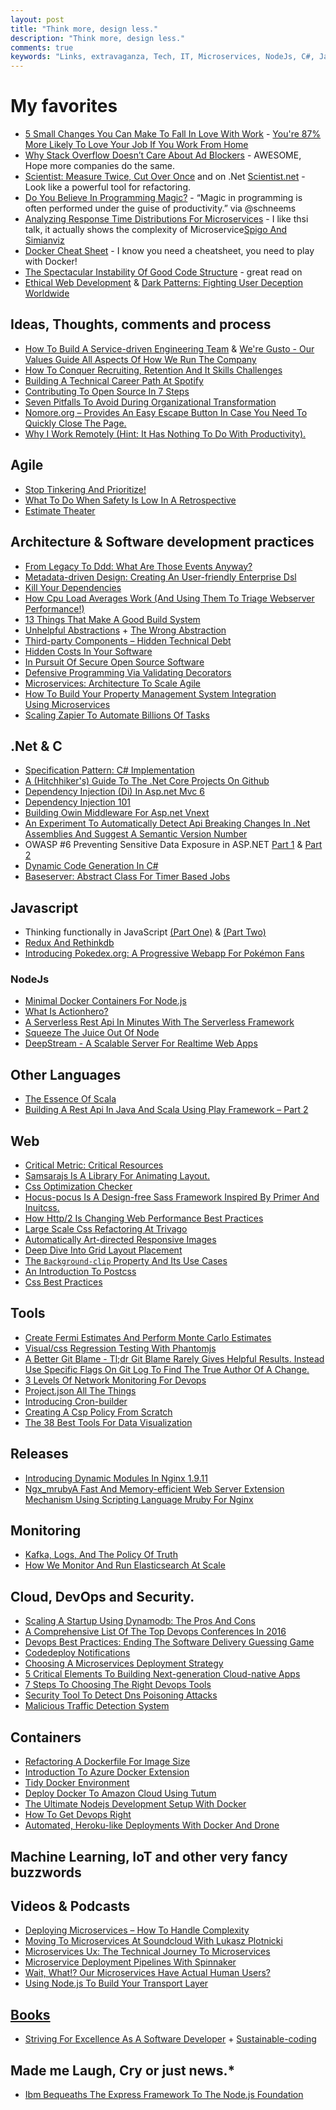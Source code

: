 ```yaml
---
layout: post
title: "Think more, design less."
description: "Think more, design less."
comments: true
keywords: "Links, extravaganza, Tech, IT, Microservices, NodeJs, C#, Javascript, Solution architecture"
---
```

# My favorites #
 * [5 Small Changes You Can Make To Fall In Love With Work](http://blog.socialcast.com/5-small-changes-you-can-make-to-fall-in-love-with-work/) - [You're 87% More Likely To Love Your Job If You Work From Home](http://www.forbes.com/sites/markmurphy/2016/01/24/youre-87-more-likely-to-love-your-job-if-you-work-from-home-i-e-telecommuting/#6a70fe644c95)
 * [Why Stack Overflow Doesn’t Care About Ad Blockers](http://blog.stackoverflow.com/2016/02/why-stack-overflow-doesnt-care-about-ad-blockers/) - AWESOME, Hope more companies do the same.
 * [Scientist: Measure Twice, Cut Over Once](http://githubengineering.com/scientist/) and on .Net [Scientist.net](https://github.com/Haacked/Scientist.net) - Look like a powerful tool for refactoring.
 * [Do You Believe In Programming Magic?](http://blog.codeship.com/programming-magic/) - “Magic in programming is often performed under the guise of productivity.” via @schneems
 * [Analyzing Response Time Distributions For Microservices](https://www.youtube.com/watch?v=5DPr4x76nvQ) - I like thsi talk, it actually shows the complexity of Microservice[Spigo And Simianviz](https://github.com/adrianco/spigo) 
 * [Docker Cheat Sheet](https://github.com/wsargent/docker-cheat-sheet) - I know you need a cheatsheet, you need to play with Docker!
 * [The Spectacular Instability Of Good Code Structure](http://edmundkirwan.com/general/spectacular.html) - great read on 
 * [Ethical Web Development](https://ethicalweb.org/) & [Dark Patterns: Fighting User Deception Worldwide](http://darkpatterns.org/)

## Ideas, Thoughts, comments and process ##
 * [How To Build A Service-driven Engineering Team](http://engineering.gusto.com/how-to-build-a-service-driven-engineering-team/) & [We're Gusto - Our Values Guide All Aspects Of How We Run The Company](https://gusto.com/values)
 * [How To Conquer Recruiting, Retention And It Skills Challenges](http://www.cio.com/article/3030741/careers-staffing/how-to-conquer-recruiting-retention-and-it-skills-challenges.html)
 * [Building A Technical Career Path At Spotify](https://labs.spotify.com/2016/02/08/technical-career-path/)
 * [Contributing To Open Source In 7 Steps](http://jakeyesbeck.com/2016/01/17/contributing-to-open-source-in-7-steps/)
 * [Seven Pitfalls To Avoid During Organizational Transformation](https://www.thoughtworks.com/insights/blog/seven-pitfalls-avoid-during-organizational-transformation)
 * [Nomore.org – Provides An Easy Escape Button In Case You Need To Quickly Close The Page.](http://littlebigdetails.com/post/139025843022/nomoreorg-provides-an-easy-escape-button-in)
 * [Why I Work Remotely (Hint: It Has Nothing To Do With Productivity).](https://m.signalvnoise.com/why-i-work-remotely-hint-it-has-nothing-to-do-with-productivity-34ace30f74fc#.k4purnny5)

## Agile ##
 * [Stop Tinkering And Prioritize!](https://hashrocket.com/blog/posts/stop-tinkering-and-prioritize)
 * [What To Do When Safety Is Low In A Retrospective](http://www.benlinders.com/2016/what-to-do-when-safety-is-low-in-a-retrospective/)
 * [Estimate Theater](http://www.gilzilberfeld.com/2016/02/estimate-theater.html)

## Architecture & Software development practices ##
 * [From Legacy To Ddd: What Are Those Events Anyway?](http://blog.arkency.com/2016/02/from-legacy-to-ddd-what-are-those-events-anyway/)
 * [Metadata-driven Design: Creating An User-friendly Enterprise Dsl](http://www.infoq.com/articles/mdd-creating-user-friendly-dsl)
 * [Kill Your Dependencies](http://www.mikeperham.com/2016/02/09/kill-your-dependencies/)
 * [How Cpu Load Averages Work (And Using Them To Triage Webserver Performance!)](http://jvns.ca/blog/2016/02/07/cpu-load-averages/)
 * [13 Things That Make A Good Build System](https://dzone.com/articles/the-13-things-that-make-a-good-build-system)
 * [Unhelpful Abstractions](http://dave.cheney.net/2016/02/06/unhelpful-abstractions) + [The Wrong Abstraction](http://www.sandimetz.com/blog/2016/1/20/the-wrong-abstraction)
 * [Third-party Components – Hidden Technical Debt](http://tech.ticketmaster.com/2016/02/09/third-party-components-hidden-technical-debt/)
 * [Hidden Costs In Your Software](http://www.daedtech.com/hidden-costs-software/)
 * [In Pursuit Of Secure Open Source Software](https://code.facebook.com/posts/226775617661196/in-pursuit-of-secure-open-source-software/)
 * [Defensive Programming Via Validating Decorators](http://www.yegor256.com/2016/01/26/defensive-programming.html)
 * [Microservices: Architecture To Scale Agile](http://de.slideshare.net/ewolff/microservices-architecture-to-scale-agile)
 * [How To Build Your Property Management System Integration Using Microservices](http://highscalability.com/blog/2016/2/10/how-to-build-your-property-management-system-integration-usi.html)
 * [Scaling Zapier To Automate Billions Of Tasks](http://stackshare.io/zapier/scaling-zapier-to-automate-billions-of-tasks)


## **.Net & C** ##
 * [Specification Pattern: C# Implementation](http://enterprisecraftsmanship.com/2016/02/08/specification-pattern-c-implementation/)
 * [A (Hitchhiker's) Guide To The .Net Core Projects On Github](https://blog.rendle.io/a-guide-to-the-net-projects-on-github/)
 * [Dependency Injection (Di) In Asp.net Mvc 6](http://www.dotnetcurry.com/aspnet-mvc/1250/dependency-injection-aspnet-mvc-core)
 * [Dependency Injection 101](http://jamescbender.azurewebsites.net/?p=621)
 * [Building Owin Middleware For Asp.net Vnext](http://developer.telerik.com/featured/building-owin-middleware-for-asp-net-vnext/)
 * [An Experiment To Automatically Detect Api Breaking Changes In .Net Assemblies And Suggest A Semantic Version Number](https://blogs.endjin.com/2016/02/an-experiment-to-automatically-detect-api-breaking-changes-in-dot-net-assemblies-and-suggest-a-semantic-version-number/)
 * OWASP #6 Preventing Sensitive Data Exposure in ASP.NET [Part 1](http://lockmedown.com/preventing-sensitive-data-exposure-aspnet-part1/) & [Part 2](http://lockmedown.com/preventing-sensitive-data-exposure-aspnet-part2/)
 * [Dynamic Code Generation In C#](https://ayende.com/blog/173185/dynamic-code-generation-in-c)
 * [Baseserver: Abstract Class For Timer Based Jobs](http://gunnarpeipman.com/2016/02/baseserver-abstract-class-for-timer-based-jobs/)

## Javascript  ##
 * Thinking functionally in JavaScript [(Part One)](http://blog.boyet.com/blog/javascriptlessons/thinking-functionally-in-javascript-part-one/) & [ (Part Two)](http://blog.boyet.com/blog/javascriptlessons/thinking-functionally-in-javascript-part-two/)
 * [Redux And Rethinkdb](https://glebbahmutov.com/blog/redux-and-rethinkdb/)
 * [Introducing Pokedex.org: A Progressive Webapp For Pokémon Fans](http://www.pocketjavascript.com/blog/2015/11/23/introducing-pokedex-org)

### NodeJs ###
 * [Minimal Docker Containers For Node.js](https://blog.risingstack.com/minimal-docker-containers-for-node-js/)
 * [What Is Actionhero?](http://www.actionherojs.com/)
 * [A Serverless Rest Api In Minutes With The Serverless Framework](http://blog.codeship.com/a-serverless-rest-api-in-minutes/)
 * [Squeeze The Juice Out Of Node](http://blog.yld.io/2016/02/08/squeeze-the-juice-out-of-node/)
 * [DeepStream - A Scalable Server For Realtime Web Apps](https://deepstream.io/)

## Other Languages  ##
 * [The Essence Of Scala](http://www.scala-lang.org/blog/2016/02/03/essence-of-scala.html)
 * [Building A Rest Api In Java And Scala Using Play Framework – Part 2](http://nordicapis.com/building-rest-api-java-scala-using-play-framework-part-2/)

## Web ##
 * [Critical Metric: Critical Resources](http://www.stevesouders.com/blog/2016/02/10/critical-metric-critical-resources/)
 * [Samsarajs Is A Library For Animating Layout. ](http://samsarajs.org/)
 * [Css Optimization Checker](http://www.testmycss.com/)
 * [Hocus-pocus Is A Design-free Sass Framework Inspired By Primer And Inuitcss.](http://hocus-pocus.io/)
 * [How Http/2 Is Changing Web Performance Best Practices](https://blog.newrelic.com/2016/02/09/http2-best-practices-web-performance/)
 * [Large Scale Css Refactoring At Trivago](http://tech.trivago.com/2016/02/02/large-scale-css-refactoring-at-trivago/)
 * [Automatically Art-directed Responsive Images](http://cloudinary.com/blog/automatically_art_directed_responsive_images)
 * [Deep Dive Into Grid Layout Placement](http://blogs.igalia.com/mrego/2016/02/01/deep-dive-into-grid-layout-placement/)
 * [The `Background-clip` Property And Its Use Cases](https://css-tricks.com/the-backgound-clip-property-and-use-cases/)
 * [An Introduction To Postcss](http://www.sitepoint.com/an-introduction-to-postcss/)
 * [Css Best Practices](http://fantasai.inkedblade.net/style/talks/best-practices/#title)

## Tools ##
 * [Create Fermi Estimates And Perform Monte Carlo Estimates](https://github.com/getguesstimate/guesstimate-app)
 * [Visual/css Regression Testing With Phantomjs](https://github.com/Huddle/PhantomCSS)
 * [A Better Git Blame - Tl;dr Git Blame Rarely Gives Helpful Results. Instead Use Specific Flags On Git Log To Find The True Author Of A Change.](http://blog.andrewray.me/a-better-git-blame/)
 * [3 Levels Of Network Monitoring For Devops](https://blog.ruxit.com/3-levels-of-network-monitoring-for-devops/)
 * [Project.json All The Things](https://oren.codes/2016/02/08/project-json-all-the-things/)
 * [Introducing Cron-builder](https://blog.srcclr.com/introducing-cron-builder/)
 * [Creating A Csp Policy From Scratch](https://diogomonica.com/2015/12/30/deep-into-csp/)
 * [The 38 Best Tools For Data Visualization](http://www.creativebloq.com/design-tools/data-visualization-712402)

## Releases ##
 * [Introducing Dynamic Modules In Nginx 1.9.11](https://www.nginx.com/blog/dynamic-modules-nginx-1-9-11/)
 * [Ngx_mrubyA Fast And Memory-efficient Web Server Extension Mechanism Using Scripting Language Mruby For Nginx](http://ngx.mruby.org/)

## Monitoring ##
 * [Kafka, Logs, And The Policy Of Truth](http://blog.codeship.com/kafka-logs-and-the-policy-of-truth/)
 * [How We Monitor And Run Elasticsearch At Scale](https://signalfx.com/how-we-monitor-and-run-elasticsearch-at-scale/)

## Cloud, DevOps and Security. ##
 * [Scaling A Startup Using Dynamodb: The Pros And Cons](https://www.ravelin.com/blog/2016/2/2/scaling-a-startup-using-dynamodb-the-pros-and-cons)
 * [A Comprehensive List Of The Top Devops Conferences In 2016](http://techbeacon.com/top-best-devops-conferences-2016-comprehensive-list-guide)
 * [Devops Best Practices: Ending The Software Delivery Guessing Game](http://techbeacon.com/devops-best-practices-ending-software-delivery-guessing-game)
 * [Codedeploy Notifications](http://tech.gilt.com/aws/2016/02/10/cloudformation-notifications)
 * [Choosing A Microservices Deployment Strategy](https://www.nginx.com/blog/deploying-microservices/)
 * [5 Critical Elements To Building Next-generation Cloud-native Apps](http://techbeacon.com/building-next-generation-cloud-native-apps-essential-guide)
 * [7 Steps To Choosing The Right Devops Tools](http://techbeacon.com/7-steps-choosing-right-devops-tools)
 * [Security Tool To Detect Dns Poisoning Attacks](https://github.com/DhavalKapil/dns-validator)
 * [Malicious Traffic Detection System](https://github.com/stamparm/maltrail)

## Containers ##
 * [Refactoring A Dockerfile For Image Size](http://blog.replicated.com/2016/02/05/refactoring-a-dockerfile-for-image-size/)
 * [Introduction To Azure Docker Extension](https://ahmetalpbalkan.com/blog/azure-docker-extension/)
 * [Tidy Docker Environment](http://layer0.authentise.com/docker-4-useful-tips-you-may-not-know-about.html)
 * [Deploy Docker To Amazon Cloud Using Tutum](http://blog.couchbase.com/2016/deploy-docker-amazon-cloud-tutum)
 * [The Ultimate Nodejs Development Setup With Docker](http://paislee.io/the-ultimate-nodejs-development-setup-with-docker/)
 * [How To Get Devops Right](http://www.techworld.com.au/article/593346/how-get-devops-right/)
 * [Automated, Heroku-like Deployments With Docker And Drone](http://blog.alertbee.io/heroku-like-deployments-with-docker-and-drone/)

## Machine Learning, IoT and other very fancy buzzwords ##


## Videos & Podcasts ##
 * [Deploying Microservices – How To Handle Complexity](https://jaxenter.com/deploying-microservice-how-to-handle-complexity-122336.html)
 * [Moving To Microservices At Soundcloud With Lukasz Plotnicki](http://softwareengineeringdaily.com/2016/02/04/moving-to-microservices-at-soundcloud-with-lukasz-plotnicki/)
 * [Microservices Ux: The Technical Journey To Microservices](https://www.youtube.com/watch?v=sGB346ldZPU)
 * [Microservice Deployment Pipelines With Spinnaker](https://www.youtube.com/watch?v=UOkZJazycQs)
 * [Wait, What!? Our Microservices Have Actual Human Users?](https://www.youtube.com/watch?v=pU1gXA0rfwc)
 * [Using Node.js To Build Your Transport Layer](https://www.youtube.com/watch?v=eNiufrICG-0)

## [Books]()  ##
 * [Striving For Excellence As A Software Developer](http://ijoshsmith.com/2016/02/05/striving-for-excellence-as-a-software-developer/) + [Sustainable-coding](https://github.com/ijoshsmith/sustainable-coding)

## Made me Laugh, Cry or just news.* ##
 * [Ibm Bequeaths The Express Framework To The Node.js Foundation](http://thenewstack.io/node-js-foundation-adopts-express-framework-incubation-project/)